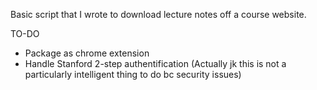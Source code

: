 Basic script that I wrote to download lecture notes off a course website.

TO-DO
* Package as chrome extension
* Handle Stanford 2-step authentification (Actually jk this is not a particularly intelligent thing to do bc security issues)
